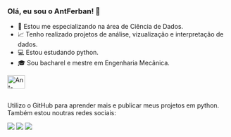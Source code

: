 ### Olá, eu sou o AntFerban! 👋

- 🤖 Estou me especializando na área de Ciência de Dados.
- 📈 Tenho realizado projetos de análise, vizualização e interpretação de dados.
- 💻 Estou estudando python.
- 🎓 Sou bacharel e mestre em Engenharia Mecânica.

<div>
  <img align='center' alt='Ant-Python' height='30' width='40' src="https://cdn.jsdelivr.net/gh/devicons/devicon/icons/python/python-original.svg" />
</div>

##

Utilizo o GitHub para aprender mais e publicar meus projetos em python. Também estou noutras redes sociais:
<div>
  <a href='https://www.linkedin.com/in/antonio-fernandes-bandeira-neto-127481136/'><img src='https://img.shields.io/badge/LinkedIn-0077B5?style=for-the-badge&logo=linkedin&logoColor=white'></a>
  <a href='https://www.researchgate.net/profile/Antonio-Fernandes-Bandeira-Neto'><img src='https://img.shields.io/badge/Research_Gate-00CCBB.svg?&style=for-the-badge&logo=ResearchGate&logoColor=white'></a>
   <a href=mailto:afbn.afbn@gmail.com''><img src='https://img.shields.io/badge/Gmail-D14836?style=for-the-badge&logo=gmail&logoColor=white'></a>
</div>
  
